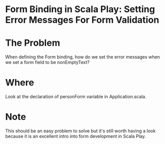 # Form Binding in Scala Play: Setting Error Messages For Form Validation
  
  
# The Problem
When defining the Form binding, how do we set the error messages when we set a form field to be nonEmptyText?

# Where
Look at the declaration of personForm variable in Application.scala.

# Note 
This should be an easy problem to solve but it's still worth having a look because it is an excellent intro into form development in Scala Play.